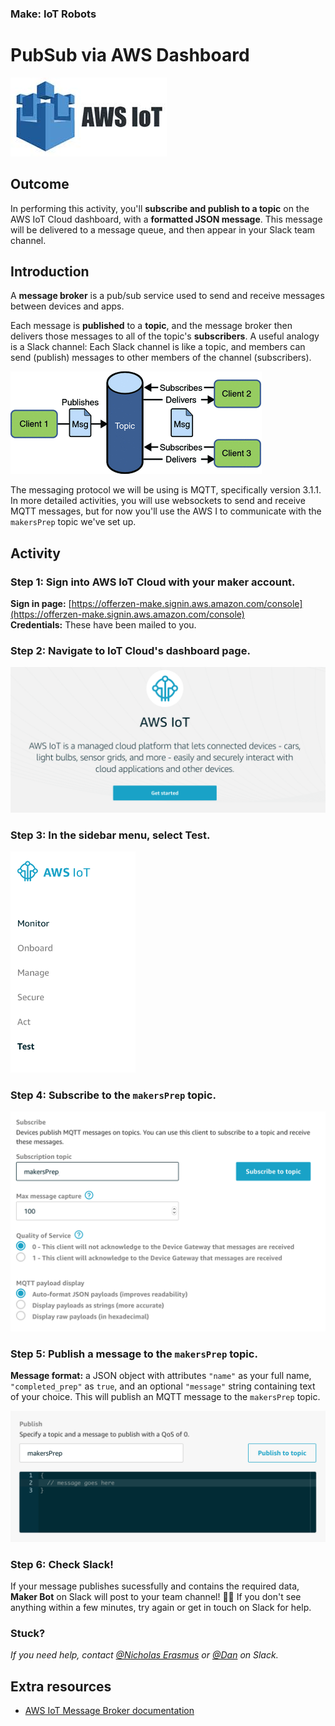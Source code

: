 ### Make: IoT Robots
# PubSub via AWS Dashboard

![AWS IoT logo](/images/aws-iot-logo.jpg)

## Outcome

In performing this activity, you'll __subscribe and publish to a topic__ on the AWS IoT Cloud dashboard, with a __formatted JSON message__. This message will be delivered to a message queue, and then appear in your Slack team channel.

## Introduction

A **message broker** is a pub/sub service used to send and receive messages between devices and apps. 

Each message is **published** to a **topic**, and the message broker then delivers those messages to all of the topic's **subscribers**. A useful analogy is a Slack channel: Each Slack channel is like a topic, and members can send (publish) messages to other members of the channel (subscribers).

![PubSub flow](/images/pubsub-flow.gif)

The messaging protocol we will be using is MQTT, specifically version 3.1.1. In more detailed activities, you will use websockets to send and receive MQTT messages, but for now you'll use the AWS I to communicate with the `makersPrep` topic we've set up.


## Activity

### Step 1: Sign into AWS IoT Cloud with your maker account.

**Sign in page:** [https://offerzen-make.signin.aws.amazon.com/console](https://offerzen-make.signin.aws.amazon.com/console)  
**Credentials:** These have been mailed to you.


### Step 2: Navigate to IoT Cloud's dashboard page.

  ![IoT Cloud dashboard landing](images/aws_iot_landing.png)


### Step 3: In the sidebar menu, select **Test**.

  <img src="images/aws_iot_sidebar.png" width=200 />


### Step 4: Subscribe to the `makersPrep` topic.  

  <img src="images/aws_iot_subscribe.png" width=650 />


### Step 5: Publish a message to the `makersPrep` topic.

  **Message format:** a JSON object with attributes `"name"` as your full name, `"completed_prep"` as `true`, and an optional `"message"` string containing text of your choice. This will publish an MQTT message to the `makersPrep` topic.

  <img src="images/aws_iot_publish.png" alt="images/aws_iot_publish.png" width=650 />



### Step 6: Check Slack!

If your message publishes sucessfully and contains the required data, **Maker Bot** on Slack will post to your team channel! 🤖🌈 If you don't see anything within a few minutes, try again or get in touch on Slack for help.


### Stuck?

_If you need help, contact [@Nicholas Erasmus](https://offerzen-make.slack.com/messages/DA5HF1659) or [@Dan](https://offerzen-make.slack.com/messages/D9M8BBRNW) on Slack._



## Extra resources
- [AWS IoT Message Broker documentation](https://docs.aws.amazon.com/iot/latest/developerguide/iot-message-broker.html)


